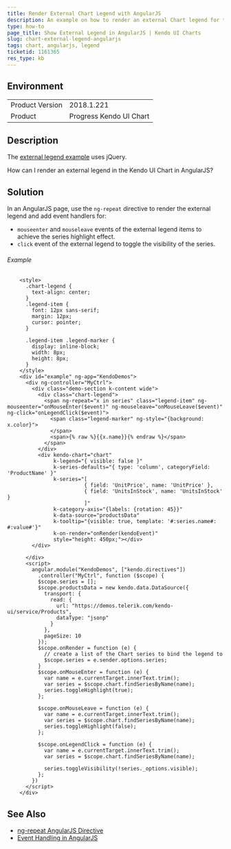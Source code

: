 ```yaml
---
title: Render External Chart Legend with AngularJS
description: An example on how to render an external Chart legend for the categorical series when working with Kendo UI in AngularJS applications.
type: how-to
page_title: Show External Legend in AngularJS | Kendo UI Charts
slug: chart-external-legend-angularjs
tags: chart, angularjs, legend
ticketid: 1161365
res_type: kb
---
```


## Environment

<table>
	<tr>
		<td>Product Version</td>
		<td>2018.1.221</td>
	</tr>
	<tr>
		<td>Product</td>
		<td>Progress Kendo UI Chart</td>
	</tr>
</table>


## Description

The [external legend example](https://docs.telerik.com/kendo-ui/controls/charts/how-to/appearance/external-legend) uses jQuery.

How can I render an external legend in the Kendo UI Chart in AngularJS?

## Solution

In an AngularJS page, use the `ng-repeat` directive to render the external legend and add event handlers for:

* `mouseenter` and `mouseleave` events of the external legend items to achieve the series highlight effect.
* `click` event of the external legend to toggle the visibility of the series.

###### Example

```dojo
    <style>
      .chart-legend {
        text-align: center;
      }
      .legend-item {
        font: 12px sans-serif;
        margin: 12px;
        cursor: pointer;
      }

      .legend-item .legend-marker {
        display: inline-block;
        width: 8px;
        height: 8px;
      }
    </style>
    <div id="example" ng-app="KendoDemos">
      <div ng-controller="MyCtrl">
        <div class="demo-section k-content wide">
          <div class="chart-legend">
            <span ng-repeat="x in series" class="legend-item" ng-mouseenter="onMouseEnter($event)" ng-mouseleave="onMouseLeave($event)" ng-click="onLegendClick($event)">
              <span class="legend-marker" ng-style="{background: x.color}">
              </span>
              <span>{% raw %}{{x.name}}{% endraw %}</span>
            </span>
          </div>
          <div kendo-chart="chart"
               k-legend="{ visible: false }"
               k-series-defaults="{ type: 'column', categoryField: 'ProductName' }"
               k-series="[
                         { field: 'UnitPrice', name: 'UnitPrice' },
                         { field: 'UnitsInStock', name: 'UnitsInStock' }
                         ]"
               k-category-axis="{labels: {rotation: 45}}"
               k-data-source="productsData"
               k-tooltip="{visible: true, template: '#:series.name#: #:value#'}"
               k-on-render="onRender(kendoEvent)"
               style="height: 450px;"></div>
        </div>

      </div>
      <script>
        angular.module("KendoDemos", ["kendo.directives"])
          .controller("MyCtrl", function ($scope) {
          $scope.series = [];
          $scope.productsData = new kendo.data.DataSource({
            transport: {
              read: {
                url: "https://demos.telerik.com/kendo-ui/service/Products",
                dataType: "jsonp"
              }
            },
            pageSize: 10
          });
          $scope.onRender = function (e) {
            // create a list of the Chart series to bind the legend to
            $scope.series = e.sender.options.series;
          }
          $scope.onMouseEnter = function (e) {
            var name = e.currentTarget.innerText.trim();
            var series = $scope.chart.findSeriesByName(name);
            series.toggleHighlight(true);
          };

          $scope.onMouseLeave = function (e) {
            var name = e.currentTarget.innerText.trim();
            var series = $scope.chart.findSeriesByName(name);
            series.toggleHighlight(false);
          };

          $scope.onLegendClick = function (e) {
            var name = e.currentTarget.innerText.trim();
            var series = $scope.chart.findSeriesByName(name);

            series.toggleVisibility(!series._options.visible);
          };
        })
      </script>
    </div>
```

## See Also

* [ng-repeat AngularJS Directive](https://docs.angularjs.org/api/ng/directive/ngRepeat)
* [Event Handling in AngularJS](https://www.w3schools.com/angular/angular_events.asp)
